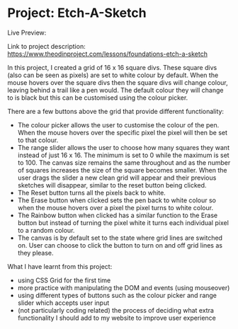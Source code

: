 # Project: Etch-A-Sketch

Live Preview:

Link to project description: https://www.theodinproject.com/lessons/foundations-etch-a-sketch

In this project, I created a grid of 16 x 16 square divs. These square divs (also can be seen as pixels) are set to 
white colour by default. When the mouse hovers over the square divs then the square divs will change colour, 
leaving behind a trail like a pen would.
The default colour they will change to is black but this can be customised using the colour picker.

There are a few buttons above the grid that provide different functionality:
- The colour picker allows the user to customise the colour of the pen. When the mouse hovers over the specific
pixel the pixel will then be set to that colour.
- The range slider allows the user to choose how many squares they want instead of just 16 x 16. 
The minimum is set to 0 while the maximum is set to 100. 
The canvas size remains the same throughout and as the number of squares increases the size of the square becomes smaller.
When the user drags the slider a new clean grid will appear and their previous sketches will disappear, similar to the reset button being clicked.
- The Reset button turns all the pixels back to white.
- The Erase button when clicked sets the pen back to white colour so when the mouse hovers over a pixel the pixel turns to white colour.
- The Rainbow button when clicked has a similar function to the Erase button but instead of turning the pixel white it turns each individual pixel to a random colour.
- The canvas is by default set to the state where grid lines are switched on. User can choose to click 
the button to turn on and off grid lines as they please.

What I have learnt from this project:
- using CSS Grid for the first time
- more practice with manipulating the DOM and events (using mouseover)
- using different types of buttons such as the colour picker and range slider which accepts user input
- (not particularly coding related) the process of deciding what extra functionality I should add to my website to improve user experience 
